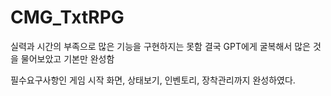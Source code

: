 # CMG_TxtRPG
실력과 시간의 부족으로 많은 기능을 구현하지는 못함
결국 GPT에게 굴복해서 많은 것을 물어보았고 기본만 완성함

필수요구사항인 게임 시작 화면, 상태보기, 인벤토리, 장착관리까지 완성하였다.

